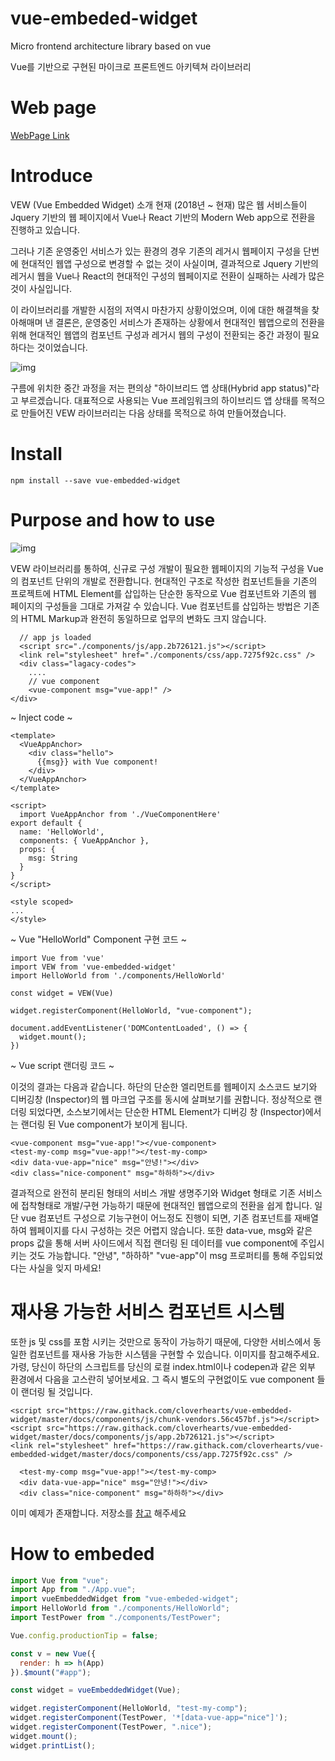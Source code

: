 # vue-embeded-widget

Micro frontend architecture library based on vue

Vue를 기반으로 구현된 마이크로 프론트엔드 아키텍쳐 라이브러리 

# Web page
[WebPage Link](https://cloverhearts.github.io/vue-embedded-widget)

# Introduce

VEW (Vue Embedded Widget) 소개
현재 (2018년 ~ 현재) 많은 웹 서비스들이 Jquery 기반의 웹 페이지에서 Vue나 React 기반의 Modern Web app으로 전환을 진행하고 있습니다.

그러나 기존 운영중인 서비스가 있는 환경의 경우 기존의 레거시 웹페이지 구성을 단번에 현대적인 웹앱 구성으로 변경할 수 없는 것이 사실이며, 결과적으로 Jquery 기반의 레거시 웹을 Vue나 React의 현대적인 구성의 웹페이지로 전환이 실패하는 사례가 많은 것이 사실입니다.

이 라이브러리를 개발한 시점의 저역시 마찬가지 상황이었으며, 이에 대한 해결책을 찾아해매며 낸 결론은, 운영중인 서비스가 존재하는 상황에서 현대적인 웹앱으로의 전환을 위해 현대적인 웹앱의 컴포넌트 구성과 레거시 웹의 구성이 전환되는 중간 과정이 필요하다는 것이었습니다.

![img](https://user-images.githubusercontent.com/10525473/81318339-139b6a00-90c9-11ea-8cc8-a4eb16e2f4b3.png)


구름에 위치한 중간 과정을 저는 편의상 "하이브리드 앱 상태(Hybrid app status)"라고 부르겠습니다. 대표적으로 사용되는 Vue 프레임워크의 하이브리드 앱 상태를 목적으로 만들어진 VEW 라이브러리는 다음 상태를 목적으로 하여 만들어졌습니다.

# Install

```
npm install --save vue-embedded-widget
```

# Purpose and how to use

![img](https://user-images.githubusercontent.com/10525473/81318341-14340080-90c9-11ea-9865-a24a4d303e3e.png)

VEW 라이브러리를 통하여, 신규로 구성 개발이 필요한 웹페이지의 기능적 구성을 Vue의 컴포넌트 단위의 개발로 전환합니다.
현대적인 구조로 작성한 컴포넌트들을 기존의 프로젝트에 HTML Element를 삽입하는 단순한 동작으로 Vue 컴포넌트와 기존의 웹 페이지의 구성들을 그대로 가져갈 수 있습니다. Vue 컴포넌트를 삽입하는 방법은 기존의 HTML Markup과 완전히 동일하므로 업무의 변화도 크지 않습니다.

```
  // app js loaded
  <script src="./components/js/app.2b726121.js"></script>
  <link rel="stylesheet" href="./components/css/app.7275f92c.css" />
  <div class="lagacy-codes">
    ....
    // vue component
    <vue-component msg="vue-app!" />
</div>
```
~ Inject code ~

```
<template>
  <VueAppAnchor>
    <div class="hello">
      {{msg}} with Vue component!
    </div>
  </VueAppAnchor>
</template>

<script>
  import VueAppAnchor from './VueComponentHere'
export default {
  name: 'HelloWorld',
  components: { VueAppAnchor },
  props: {
    msg: String
  }
}
</script>

<style scoped>
...
</style>
```
~ Vue "HelloWorld" Component 구현 코드 ~

```
import Vue from 'vue'
import VEW from 'vue-embedded-widget'
import HelloWorld from './components/HelloWorld'

const widget = VEW(Vue)

widget.registerComponent(HelloWorld, "vue-component");

document.addEventListener('DOMContentLoaded', () => {
  widget.mount();
})
```

~ Vue script 랜더링 코드 ~

이것의 결과는 다음과 같습니다. 하단의 단순한 엘리먼트를 웹페이지 소스코드 보기와 디버깅창 (Inspector)의 웹 마크업 구조를 동시에 살펴보기를 권합니다. 정상적으로 랜더링 되었다면, 소스보기에서는 단순한 HTML Element가 디버깅 창 (Inspector)에서는 랜더링 된 Vue component가 보이게 됩니다.

```
<vue-component msg="vue-app!"></vue-component>
<test-my-comp msg="vue-app!"></test-my-comp>
<div data-vue-app="nice" msg="안녕!"></div>
<div class="nice-component" msg="하하하"></div>
```

결과적으로 완전히 분리된 형태의 서비스 개발 생명주기와 Widget 형태로 기존 서비스에 접착형태로 개발/구현 가능하기 때문에 현대적인 웹앱으로의 전환을 쉽게 합니다.
일단 vue 컴포넌트 구성으로 기능구현이 어느정도 진행이 되면, 기존 컴포넌트를 재배열하여 웹페이지를 다시 구성하는 것은 어렵지 않습니다.
또한 data-vue, msg와 같은 props 값을 통해 서버 사이드에서 직접 랜더링 된 데이터를 vue component에 주입시키는 것도 가능합니다.
"안녕", "하하하" "vue-app"이 msg 프로퍼티를 통해 주입되었다는 사실을 잊지 마세요!

# 재사용 가능한 서비스 컴포넌트 시스템
또한 js 및 css를 포함 시키는 것만으로 동작이 가능하기 때문에, 다양한 서비스에서 동일한 컴포넌트를 재사용 가능한 시스템을 구현할 수 있습니다.
이미지를 참고해주세요.
가령, 당신이 하단의 스크립트를 당신의 로컬 index.html이나 codepen과 같은 외부 환경에서 다음을 고스란히 넣어보세요. 그 즉시 별도의 구현없이도 vue component 들이 랜더링 될 것입니다.

```
<script src="https://raw.githack.com/cloverhearts/vue-embedded-widget/master/docs/components/js/chunk-vendors.56c457bf.js"></script>
<script src="https://raw.githack.com/cloverhearts/vue-embedded-widget/master/docs/components/js/app.2b726121.js"></script>
<link rel="stylesheet" href="https://raw.githack.com/cloverhearts/vue-embedded-widget/master/docs/components/css/app.7275f92c.css" />

  <test-my-comp msg="vue-app!"></test-my-comp>
  <div data-vue-app="nice" msg="안녕!"></div>
  <div class="nice-component" msg="하하하"></div>
```

이미 예제가 존재합니다.
저장소를 [참고](https://github.com/cloverhearts/vue-embedded-widget/tree/master/example) 해주세요

# How to embeded
```javascript
import Vue from "vue";
import App from "./App.vue";
import vueEmbeddedWidget from "vue-embeded-widget";
import HelloWorld from "./components/HelloWorld";
import TestPower from "./components/TestPower";

Vue.config.productionTip = false;

const v = new Vue({
  render: h => h(App)
}).$mount("#app");

const widget = vueEmbeddedWidget(Vue);

widget.registerComponent(HelloWorld, "test-my-comp");
widget.registerComponent(TestPower, '*[data-vue-app="nice"]');
widget.registerComponent(TestPower, ".nice");
widget.mount();
widget.printList();
```
